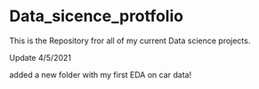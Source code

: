 # Data_sicence_protfolio
This is the Repository fror all of my current Data science projects. 

Update 4/5/2021

added a new folder with my first EDA on car data! 

